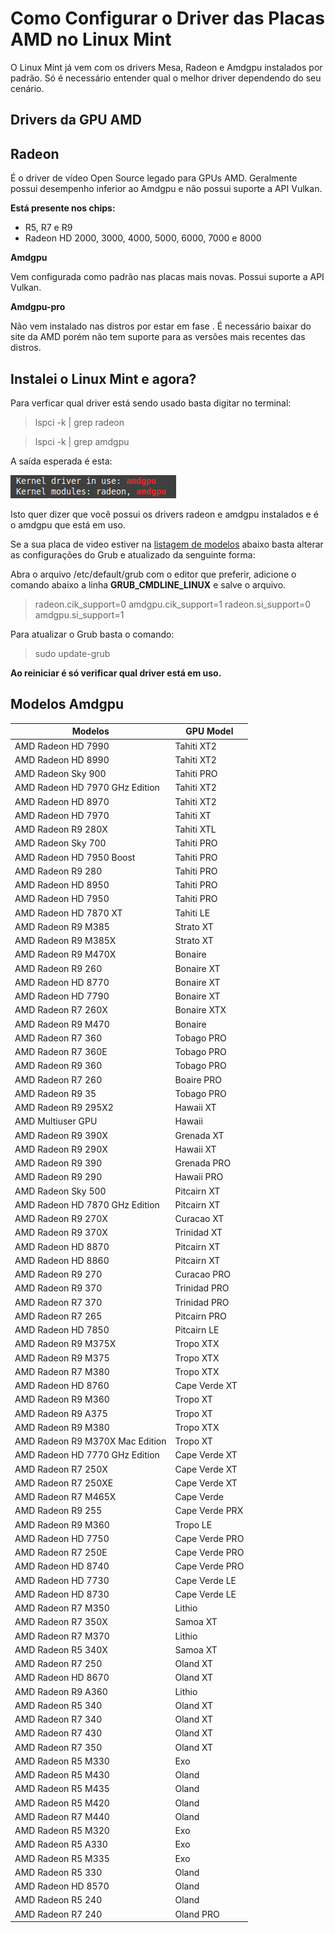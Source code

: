 # Como Configurar o Driver das Placas AMD no Linux Mint

O Linux Mint já vem com os drivers Mesa, Radeon e Amdgpu instalados por padrão. Só é necessário entender qual o melhor driver dependendo do seu cenário.

## **Drivers da GPU AMD**

## **Radeon**
  
É o driver de vídeo Open Source legado para GPUs AMD. Geralmente possui desempenho inferior ao Amdgpu e não possui suporte a API Vulkan.

**Está presente nos chips:**

* R5, R7 e R9 
* Radeon HD 2000, 3000, 4000, 5000, 6000, 7000 e 8000

**Amdgpu**

Vem configurada como padrão nas placas mais novas. Possui suporte a API Vulkan.

**Amdgpu-pro**

Não vem instalado nas distros por estar em fase . É necessário baixar do site da AMD porém não tem suporte para as versões mais recentes das distros.

## **Instalei o Linux Mint e agora?**

Para verficar qual driver está sendo usado basta digitar no terminal: 

>lspci -k | grep radeon

>lspci -k | grep amdgpu

A saída esperada é esta:

![Saída](../GPU/assets/saida-amdgpu.png)

Isto quer dizer que você possui os drivers radeon e amdgpu instalados e é o amdgpu que está em uso.

Se a sua placa de video estiver na [listagem de modelos](#modelos) abaixo basta alterar as configurações do Grub e atualizado da senguinte forma:

Abra o arquivo /etc/default/grub com o editor que preferir, adicione o comando abaixo a linha **GRUB_CMDLINE_LINUX** e salve o arquivo.
> radeon.cik_support=0 amdgpu.cik_support=1 radeon.si_support=0 amdgpu.si_support=1

Para atualizar o Grub basta o comando:

> sudo update-grub


**Ao reiniciar é só verificar qual driver está em uso.**


## **Modelos Amdgpu** <a id="modelos"></a>

Modelos   | GPU Model
--------- | --------- 
AMD Radeon HD 7990 | Tahiti XT2
AMD Radeon HD 8990| Tahiti XT2
AMD Radeon Sky 900| Tahiti PRO
AMD Radeon HD 7970 GHz Edition | Tahiti XT2
AMD Radeon HD 8970  | Tahiti XT2
AMD Radeon HD 7970 | Tahiti XT
AMD Radeon R9 280X | Tahiti XTL
AMD Radeon Sky 700 | Tahiti PRO
AMD Radeon HD 7950 Boost | Tahiti PRO
AMD Radeon R9 280 | Tahiti PRO
AMD Radeon HD 8950 | Tahiti PRO
AMD Radeon HD 7950 | Tahiti PRO
AMD Radeon HD 7870 XT | Tahiti LE
AMD Radeon R9 M385 | Strato XT
AMD Radeon R9 M385X | Strato XT
AMD Radeon R9 M470X | Bonaire
AMD Radeon R9 260 | Bonaire XT
AMD Radeon HD 8770 | Bonaire XT
AMD Radeon HD 7790 | Bonaire XT
AMD Radeon R7 260X | Bonaire XTX
AMD Radeon R9 M470 | Bonaire
AMD Radeon R7 360 | Tobago PRO
AMD Radeon R7 360E | Tobago PRO
AMD Radeon R9 360 | Tobago PRO
AMD Radeon R7 260 | Boaire PRO
AMD Radeon R9 35 | Tobago PRO
AMD Radeon R9 295X2 | Hawaii XT
AMD Multiuser GPU | Hawaii
AMD Radeon R9 390X | Grenada XT
AMD Radeon R9 290X | Hawaii XT
AMD Radeon R9 390 | Grenada PRO
AMD Radeon R9 290 | Hawaii PRO
AMD Radeon Sky 500 | Pitcairn XT
AMD Radeon HD 7870 GHz Edition | Pitcairn XT
AMD Radeon R9 270X | Curacao XT
AMD Radeon R9 370X | Trinidad XT
AMD Radeon HD 8870 | Pitcairn XT
AMD Radeon HD 8860 | Pitcairn XT
AMD Radeon R9 270 | Curacao PRO
AMD Radeon R9 370 | Trinidad PRO
AMD Radeon R7 370 | Trinidad PRO
AMD Radeon R7 265 | Pitcairn PRO
AMD Radeon HD 7850 | Pitcairn LE
AMD Radeon R9 M375X | Tropo XTX
AMD Radeon R9 M375 | Tropo XTX
AMD Radeon R7 M380 | Tropo XTX
AMD Radeon HD 8760 | Cape Verde XT
AMD Radeon R9 M360 | Tropo XT
AMD Radeon R9 A375 | Tropo XT
AMD Radeon R9 M380 |Tropo XTX
AMD Radeon R9 M370X Mac Edition | Tropo XT
AMD Radeon HD 7770 GHz Edition | Cape Verde XT
AMD Radeon R7 250X | Cape Verde XT
AMD Radeon R7 250XE | Cape Verde XT
AMD Radeon R7 M465X | Cape Verde
AMD Radeon R9 255 | Cape Verde PRX
AMD Radeon R9 M360 | Tropo LE
AMD Radeon HD 7750 | Cape Verde PRO
AMD Radeon R7 250E | Cape Verde PRO
AMD Radeon HD 8740 | Cape Verde PRO
AMD Radeon HD 7730 | Cape Verde LE
AMD Radeon HD 8730 | Cape Verde LE
AMD Radeon R7 M350 | Lithio
AMD Radeon R7 350X | Samoa XT
AMD Radeon R7 M370 | Lithio
AMD Radeon R5 340X | Samoa XT
AMD Radeon R7 250 | Oland XT
AMD Radeon HD 8670 | Oland XT
AMD Radeon R9 A360 | Lithio
AMD Radeon R5 340 | Oland XT
AMD Radeon R7 340 | Oland XT
AMD Radeon R7 430 | Oland XT
AMD Radeon R7 350 | Oland XT
AMD Radeon R5 M330 | Exo
AMD Radeon R5 M430 | Oland
AMD Radeon R5 M435 | Oland
AMD Radeon R5 M420 | Oland
AMD Radeon R7 M440 | Oland
AMD Radeon R5 M320 | Exo
AMD Radeon R5 A330 | Exo
AMD Radeon R5 M335 | Exo
AMD Radeon R5 330 | Oland
AMD Radeon HD 8570 | Oland
AMD Radeon R5 240 | Oland
AMD Radeon R7 240 | Oland PRO